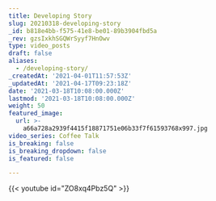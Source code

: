 ```yaml
---
title: Developing Story
slug: 20210318-developing-story
_id: b818e4bb-f575-41e8-be01-89b3904fbd5a
_rev: gzsIxkhSGQWrSyyf7HnOwv
type: video_posts
draft: false
aliases:
  - /developing-story/
_createdAt: '2021-04-01T11:57:53Z'
_updatedAt: '2021-04-17T09:23:18Z'
date: '2021-03-18T10:08:00.000Z'
lastmod: '2021-03-18T10:08:00.000Z'
weight: 50
featured_image:
  url: >-
    a66a728a2939f4415f18871751e06b33f7f61593768x997.jpg
video_series: Coffee Talk
is_breaking: false
is_breaking_dropdown: false
is_featured: false

---
```

{{< youtube id="ZO8xq4Pbz5Q" >}}